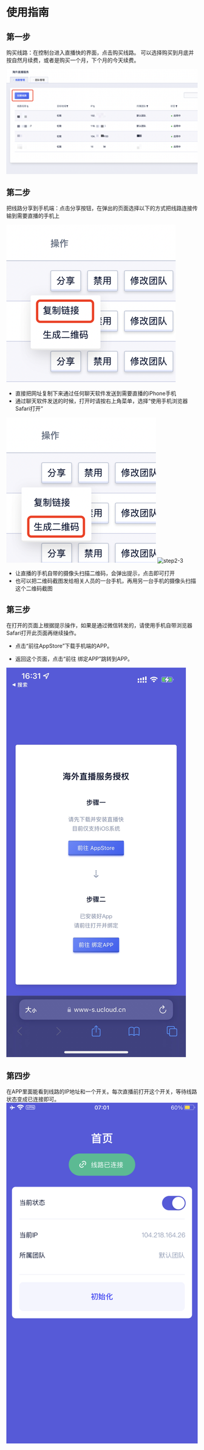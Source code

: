 # 使用指南

## 第一步

购买线路：在控制台进入直播快的界面，点击购买线路。
可以选择购买到月底并按自然月续费，或者是购买一个月，下个月的今天续费。

![step1](/images/step1-1.png)

## 第二步

把线路分享到手机端：点击分享按钮，在弹出的页面选择以下的方式把线路连接传输到需要直播的手机上

![step2-1](/images/step2-1.png)
- 直接把网址复制下来通过任何聊天软件发送到需要直播的iPhone手机
- 通过聊天软件发送的时候，打开时请按右上角菜单，选择“使用手机浏览器Safari打开”

![step2-2](/images/step2-2.png)
![step2-3](/images/step2-3.png)
- 让直播的手机自带的摄像头扫描二维码，会弹出提示，点击即可打开
- 也可以把二维码截图发给相关人员的一台手机，再用另一台手机的摄像头扫描这个二维码截图

## 第三步

在打开的页面上根据提示操作，如果是通过微信转发的，请使用手机自带浏览器Safari打开此页面再继续操作。

- 点击“前往AppStore”下载手机端的APP。

- 返回这个页面，点击“前往 绑定APP”跳转到APP。

![step3](/images/step3-h5-page.jpg)

## 第四步

在APP里面能看到线路的IP地址和一个开关。每次直播前打开这个开关，等待线路状态变成已连接即可。
![step4](/images/step4.jpg)
